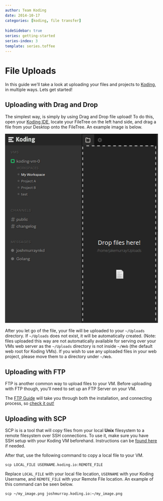 ```yaml
---
author: Team Koding
date: 2014-10-17
categories: [koding, file transfer]

hideSidebar: true
series: getting-started
series-index: 3
template: series.toffee
---
```


# File Uploads

In this guide we'll take a look at uploading your files and projects to
[Koding][koding], in multiple ways. Lets get started!


## Uploading with Drag and Drop

The simplest way, is simply by using Drag and Drop file upload! To do
this, open your [Koding IDE][ide], locate your FileTree on the left hand
side, and drag a file from your Desktop onto the FileTree. An example
image is below.

![Drag and Drop Upload](drag-n-drop.png)

After you let go of the file, your file will be uploaded to your
`~/Uploads` directory. If `~/Uploads` does not exist, it will be automatically
created. (Note: files uploaded this way are not automatically available for
serving over your VMs web server as the `~/Uploads` directory is not inside
`~/Web` (the default web root for Koding VMs). If you wish to use any uploaded
files in your web project, please move them to a directory under `~/Web`.

## Uploading with FTP

FTP is another common way to upload files to your VM. Before uploading
with FTP though, you'll need to set up an FTP Server on your VM.

The [FTP Guide][ftp] will take you through both the installation, and
connecting process, so [check it out!][ftp]

## Uploading with SCP

SCP is is a tool that will copy files from your local **Unix** filesystem
to a remote filesystem over SSH connections. To use it, make sure you
have SSH setup with your Koding VM beforehand. Instructions can be [found
here][ssh] if needed.

After that, use the following command to copy a local file to your VM.

```
scp LOCAL_FILE USERNAME.koding.io:REMOTE_FILE
```

Replace `LOCAL_FILE` with your local file location, `USERNAME` with your
Koding Username, and `REMOTE_FILE` with your Remote File location. An
example of this command can be seen below.

```
scp ~/my_image.png joshmurray.koding.io:~/my_image.png
```


[koding]: https://koding.com
[ide]: https://koding.com/IDE
[ftp]: /guides/setting-up-ftp-on-koding/
[ssh]: /guides/ssh-into-your-vm/
